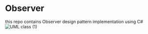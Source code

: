# Observer
this repo contains Observer design pattern implementation using C#
![UML class (1)](https://user-images.githubusercontent.com/82495629/123520938-2ea9ae80-d6bc-11eb-9973-a2003f84d23d.png)

